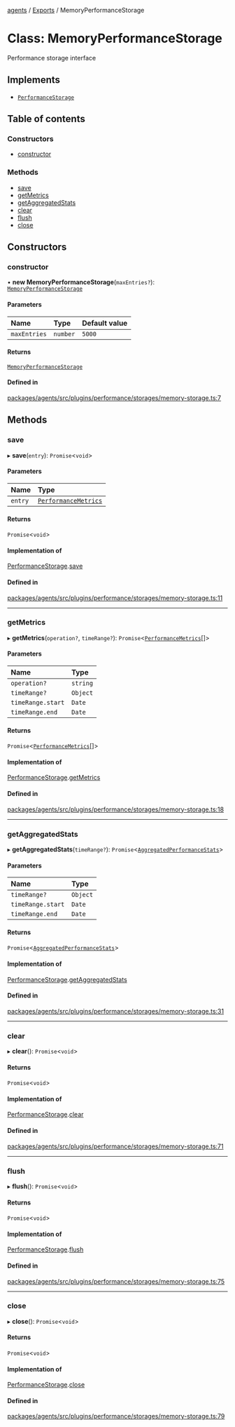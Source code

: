 <!-- 
 ⚠️  AUTO-GENERATED FILE - DO NOT EDIT MANUALLY
 This file is automatically generated by scripts/docs-generator.js
 To make changes, edit the source TypeScript files or update the generator script
-->

[agents](../../) / [Exports](../modules) / MemoryPerformanceStorage

# Class: MemoryPerformanceStorage

Performance storage interface

## Implements

- [`PerformanceStorage`](../interfaces/PerformanceStorage)

## Table of contents

### Constructors

- [constructor](MemoryPerformanceStorage#constructor)

### Methods

- [save](MemoryPerformanceStorage#save)
- [getMetrics](MemoryPerformanceStorage#getmetrics)
- [getAggregatedStats](MemoryPerformanceStorage#getaggregatedstats)
- [clear](MemoryPerformanceStorage#clear)
- [flush](MemoryPerformanceStorage#flush)
- [close](MemoryPerformanceStorage#close)

## Constructors

### constructor

• **new MemoryPerformanceStorage**(`maxEntries?`): [`MemoryPerformanceStorage`](MemoryPerformanceStorage)

#### Parameters

| Name | Type | Default value |
| :------ | :------ | :------ |
| `maxEntries` | `number` | `5000` |

#### Returns

[`MemoryPerformanceStorage`](MemoryPerformanceStorage)

#### Defined in

[packages/agents/src/plugins/performance/storages/memory-storage.ts:7](https://github.com/woojubb/robota/blob/69cbf57340262bed3ca42ae6af241896c191a29c/packages/agents/src/plugins/performance/storages/memory-storage.ts#L7)

## Methods

### save

▸ **save**(`entry`): `Promise`\<`void`\>

#### Parameters

| Name | Type |
| :------ | :------ |
| `entry` | [`PerformanceMetrics`](../interfaces/PerformanceMetrics) |

#### Returns

`Promise`\<`void`\>

#### Implementation of

[PerformanceStorage](../interfaces/PerformanceStorage).[save](../interfaces/PerformanceStorage#save)

#### Defined in

[packages/agents/src/plugins/performance/storages/memory-storage.ts:11](https://github.com/woojubb/robota/blob/69cbf57340262bed3ca42ae6af241896c191a29c/packages/agents/src/plugins/performance/storages/memory-storage.ts#L11)

___

### getMetrics

▸ **getMetrics**(`operation?`, `timeRange?`): `Promise`\<[`PerformanceMetrics`](../interfaces/PerformanceMetrics)[]\>

#### Parameters

| Name | Type |
| :------ | :------ |
| `operation?` | `string` |
| `timeRange?` | `Object` |
| `timeRange.start` | `Date` |
| `timeRange.end` | `Date` |

#### Returns

`Promise`\<[`PerformanceMetrics`](../interfaces/PerformanceMetrics)[]\>

#### Implementation of

[PerformanceStorage](../interfaces/PerformanceStorage).[getMetrics](../interfaces/PerformanceStorage#getmetrics)

#### Defined in

[packages/agents/src/plugins/performance/storages/memory-storage.ts:18](https://github.com/woojubb/robota/blob/69cbf57340262bed3ca42ae6af241896c191a29c/packages/agents/src/plugins/performance/storages/memory-storage.ts#L18)

___

### getAggregatedStats

▸ **getAggregatedStats**(`timeRange?`): `Promise`\<[`AggregatedPerformanceStats`](../interfaces/AggregatedPerformanceStats)\>

#### Parameters

| Name | Type |
| :------ | :------ |
| `timeRange?` | `Object` |
| `timeRange.start` | `Date` |
| `timeRange.end` | `Date` |

#### Returns

`Promise`\<[`AggregatedPerformanceStats`](../interfaces/AggregatedPerformanceStats)\>

#### Implementation of

[PerformanceStorage](../interfaces/PerformanceStorage).[getAggregatedStats](../interfaces/PerformanceStorage#getaggregatedstats)

#### Defined in

[packages/agents/src/plugins/performance/storages/memory-storage.ts:31](https://github.com/woojubb/robota/blob/69cbf57340262bed3ca42ae6af241896c191a29c/packages/agents/src/plugins/performance/storages/memory-storage.ts#L31)

___

### clear

▸ **clear**(): `Promise`\<`void`\>

#### Returns

`Promise`\<`void`\>

#### Implementation of

[PerformanceStorage](../interfaces/PerformanceStorage).[clear](../interfaces/PerformanceStorage#clear)

#### Defined in

[packages/agents/src/plugins/performance/storages/memory-storage.ts:71](https://github.com/woojubb/robota/blob/69cbf57340262bed3ca42ae6af241896c191a29c/packages/agents/src/plugins/performance/storages/memory-storage.ts#L71)

___

### flush

▸ **flush**(): `Promise`\<`void`\>

#### Returns

`Promise`\<`void`\>

#### Implementation of

[PerformanceStorage](../interfaces/PerformanceStorage).[flush](../interfaces/PerformanceStorage#flush)

#### Defined in

[packages/agents/src/plugins/performance/storages/memory-storage.ts:75](https://github.com/woojubb/robota/blob/69cbf57340262bed3ca42ae6af241896c191a29c/packages/agents/src/plugins/performance/storages/memory-storage.ts#L75)

___

### close

▸ **close**(): `Promise`\<`void`\>

#### Returns

`Promise`\<`void`\>

#### Implementation of

[PerformanceStorage](../interfaces/PerformanceStorage).[close](../interfaces/PerformanceStorage#close)

#### Defined in

[packages/agents/src/plugins/performance/storages/memory-storage.ts:79](https://github.com/woojubb/robota/blob/69cbf57340262bed3ca42ae6af241896c191a29c/packages/agents/src/plugins/performance/storages/memory-storage.ts#L79)
